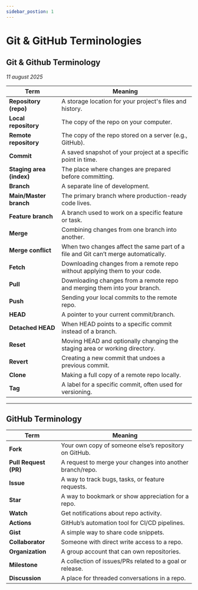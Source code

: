 ```yaml
---
sidebar_postion: 1
---
```

# Git & GitHub Terminologies

## Git & Github Terminology

*11 august 2025* 

| Term | Meaning |
|------|---------|
| **Repository (repo)** | A storage location for your project's files and history. |
| **Local repository** | The copy of the repo on your computer. |
| **Remote repository** | The copy of the repo stored on a server (e.g., GitHub). |
| **Commit** | A saved snapshot of your project at a specific point in time. |
| **Staging area (index)** | The place where changes are prepared before committing. |
| **Branch** | A separate line of development. |
| **Main/Master branch** | The primary branch where production-ready code lives. |
| **Feature branch** | A branch used to work on a specific feature or task. |
| **Merge** | Combining changes from one branch into another. |
| **Merge conflict** | When two changes affect the same part of a file and Git can’t merge automatically. |
| **Fetch** | Downloading changes from a remote repo without applying them to your code. |
| **Pull** | Downloading changes from a remote repo and merging them into your branch. |
| **Push** | Sending your local commits to the remote repo. |
| **HEAD** | A pointer to your current commit/branch. |
| **Detached HEAD** | When HEAD points to a specific commit instead of a branch. |
| **Reset** | Moving HEAD and optionally changing the staging area or working directory. |
| **Revert** | Creating a new commit that undoes a previous commit. |
| **Clone** | Making a full copy of a remote repo locally. |
| **Tag** | A label for a specific commit, often used for versioning. |

---

## GitHub Terminology

| Term | Meaning |
|------|---------|
| **Fork** | Your own copy of someone else’s repository on GitHub. |
| **Pull Request (PR)** | A request to merge your changes into another branch/repo. |
| **Issue** | A way to track bugs, tasks, or feature requests. |
| **Star** | A way to bookmark or show appreciation for a repo. |
| **Watch** | Get notifications about repo activity. |
| **Actions** | GitHub’s automation tool for CI/CD pipelines. |
| **Gist** | A simple way to share code snippets. |
| **Collaborator** | Someone with direct write access to a repo. |
| **Organization** | A group account that can own repositories. |
| **Milestone** | A collection of issues/PRs related to a goal or release. |
| **Discussion** | A place for threaded conversations in a repo. |
